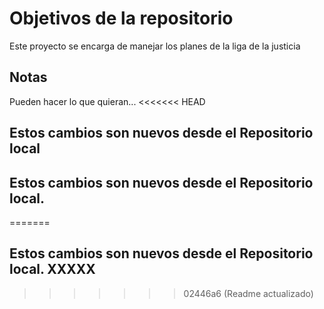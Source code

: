 # Objetivos de la repositorio

Este proyecto se encarga de manejar los planes de la liga de la justicia


## Notas
Pueden hacer lo que quieran...
<<<<<<< HEAD

## Estos cambios son nuevos desde el Repositorio local

## Estos cambios son nuevos desde el Repositorio local.
=======
## Estos cambios son nuevos desde el Repositorio local. XXXXX
>>>>>>> 02446a6 (Readme actualizado)

